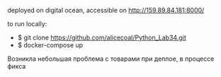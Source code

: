 deployed on digital ocean, accessible on http://159.89.84.181:8000/

to run locally: 
- $ git clone https://github.com/alicecoal/Python_Lab34.git 
- $ docker-compose up 

Возникла небольшая проблема с товарами при деплое, в процессе фикса
